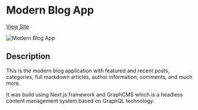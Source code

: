 # Modern Blog App

[View Site](https://modern-blog-app-seven.vercel.app/)

![Modern Blog App](C:\Users\bogda\Documents\github\images\modern-blog-app.png)

## Description

This is the modern blog application with featured and recent posts, categories, full markdown articles, author information, comments, and much more.

It was build using Next.js framework and GraphCMS which is a headless content management system based on GraphQL technology.
